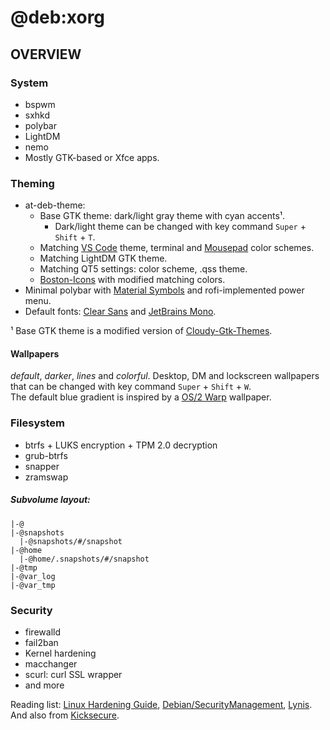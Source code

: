 # @deb:xorg

## OVERVIEW

### System

* bspwm
* sxhkd
* polybar
* LightDM
* nemo
* Mostly GTK-based or Xfce apps.

### Theming

* at-deb-theme:
  * Base GTK theme: dark/light gray theme with cyan accents¹.
    * Dark/light theme can be changed with key command `Super` + `Shift` + `T`.
  * Matching [VS Code](vscode) theme, terminal and [Mousepad](mousepad) color schemes.
  * Matching LightDM GTK theme.
  * Matching QT5 settings: color scheme, .qss theme.
  * [Boston-Icons](https://github.com/thecheis/Boston-Icons) with modified matching colors.
* Minimal polybar with [Material Symbols](https://fonts.google.com/icons) and rofi-implemented power menu.
* Default fonts: [Clear Sans](https://github.com/intel/clear-sans) and [JetBrains Mono](https://github.com/JetBrains/JetBrainsMono).

¹ Base GTK theme is a modified version of [Cloudy-Gtk-Themes](https://github.com/i-mint/Cloudy).

#### Wallpapers

*default*, *darker*, *lines* and *colorful*.
Desktop, DM and lockscreen wallpapers that can be changed with key command `Super` + `Shift` + `W`. <br>
The default blue gradient is inspired by a [OS/2 Warp](https://en.wikipedia.org/wiki/OS/2) wallpaper.

### Filesystem

* btrfs + LUKS encryption + TPM 2.0 decryption
* grub-btrfs
* snapper
* zramswap

##### Subvolume layout:

```
|-@
|-@snapshots
  |-@snapshots/#/snapshot
|-@home
  |-@home/.snapshots/#/snapshot
|-@tmp
|-@var_log
|-@var_tmp
```

### Security

* firewalld
* fail2ban
* Kernel hardening
* macchanger
* scurl: curl SSL wrapper
* and more

Reading list: [Linux Hardening Guide](https://madaidans-insecurities.github.io/guides/linux-hardening.html), [Debian/SecurityManagement](https://wiki.debian.org/SecurityManagement), [Lynis](lynis). And also from [Kicksecure]([kicksecure](https://github.com/Kicksecure)).
